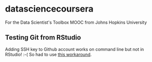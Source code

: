 # datasciencecoursera
For the Data Scientist's Toolbox MOOC from Johns Hopkins University

## Testing Git from RStudio
Adding SSH key to Github account works on command line but not in 
RStudio! :-( So had to use [this workaround](https://github.com/STAT545-UBC/Discussion/issues/93 "STAT 545 @ University of British Columbia").
